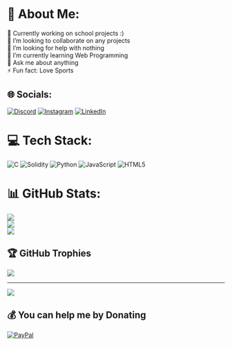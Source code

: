 # 💫 About Me:
🔭 Currently working on school projects :)<br>
👯 I’m looking to collaborate on any projects<br>
🤝 I’m looking for help with nothing<br>
🌱 I’m currently learning Web Programming<br>
💬 Ask me about anything<br>
⚡ Fun fact: Love Sports


## 🌐 Socials:
[![Discord](https://img.shields.io/badge/Discord-%237289DA.svg?logo=discord&logoColor=white)](htttps://discord.gg/AYQ#8210) [![Instagram](https://img.shields.io/badge/Instagram-%23E4405F.svg?logo=Instagram&logoColor=white)](https://instagram.com/yu_quan_ang) [![LinkedIn](https://img.shields.io/badge/LinkedIn-%230077B5.svg?logo=linkedin&logoColor=white)](https://www.linkedin.com/in/yu-quan-ang-ba4b66158?lipi=urn%3Ali%3Apage%3Ad_flagship3_profile_view_base_contact_details%3Be9t7r1kwTcmm5HH6r6LqOA%3D%3D) 

# 💻 Tech Stack:
![C](https://img.shields.io/badge/c-%2300599C.svg?style=flat-square&logo=c&logoColor=white) ![Solidity](https://img.shields.io/badge/solidity-%23363636.svg?style=flat-square&logo=solidity&logoColor=white) ![Python](https://img.shields.io/badge/python-3670A0?style=flat-square&logo=python&logoColor=ffdd54) ![JavaScript](https://img.shields.io/badge/javascript-%23323330.svg?style=flat-square&logo=javascript&logoColor=%23F7DF1E) ![HTML5](https://img.shields.io/badge/html5-%23E34F26.svg?style=flat-square&logo=html5&logoColor=white)
# 📊 GitHub Stats:
![](https://github-readme-stats.vercel.app/api?username=YuQuanang&theme=dark&hide_border=false&include_all_commits=true&count_private=true)<br/>
![](https://github-readme-streak-stats.herokuapp.com/?user=YuQuanang&theme=dark&hide_border=false)<br/>
![](https://github-readme-stats.vercel.app/api/top-langs/?username=YuQuanang&theme=dark&hide_border=false&include_all_commits=true&count_private=true&layout=compact)

## 🏆 GitHub Trophies
![](https://github-profile-trophy.vercel.app/?username=YuQuanang&theme=radical&no-frame=false&no-bg=false&margin-w=4)

---
[![](https://visitcount.itsvg.in/api?id=YuQuanang&icon=9&color=2)](https://visitcount.itsvg.in)

  ## 💰 You can help me by Donating
  [![PayPal](https://img.shields.io/badge/PayPal-00457C?style=for-the-badge&logo=paypal&logoColor=white)](https://paypal.me/@YUQUAN21) 
